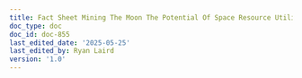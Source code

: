```yaml
---
title: Fact Sheet Mining The Moon The Potential Of Space Resource Utilization
doc_type: doc
doc_id: doc-855
last_edited_date: '2025-05-25'
last_edited_by: Ryan Laird
version: '1.0'
---
```




